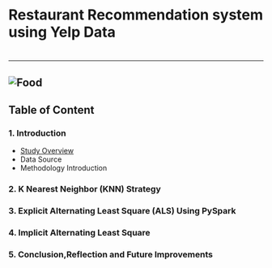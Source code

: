# Restaurant Recommendation system using Yelp Data<h1>
------------------------------
![Food](https://github.com/zhanren/Food-app/blob/master/Restaurant%20recommandation/food.jpg)
------------------------------
## Table of Content

### 1. Introduction

  * [Study Overview](Overview.md)
  * Data Source
  * Methodology Introduction
     
### 2. K Nearest Neighbor (KNN) Strategy

### 3. Explicit Alternating Least Square (ALS) Using PySpark

### 4. Implicit Alternating Least Square

### 5. Conclusion,Reflection and Future Improvements
     
